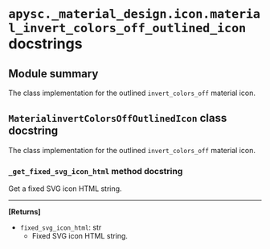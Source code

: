 # `apysc._material_design.icon.material_invert_colors_off_outlined_icon` docstrings

## Module summary

The class implementation for the outlined `invert_colors_off` material icon.

## `MaterialinvertColorsOffOutlinedIcon` class docstring

The class implementation for the outlined `invert_colors_off` material icon.

### `_get_fixed_svg_icon_html` method docstring

Get a fixed SVG icon HTML string.<hr>

**[Returns]**

- `fixed_svg_icon_html`: str
  - Fixed SVG icon HTML string.